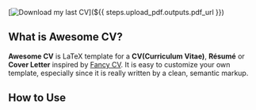 
[![Download my last CV](https://img.shields.io/badge/Download-CV-blue?logo=github)](${{ steps.upload_pdf.outputs.pdf_url }})


## What is Awesome CV?

**Awesome CV** is LaTeX template for a **CV(Curriculum Vitae)**, **Résumé** or **Cover Letter** inspired by [Fancy CV](https://www.sharelatex.com/templates/cv-or-resume/fancy-cv). It is easy to customize your own template, especially since it is really written by a clean, semantic markup.

## How to Use

